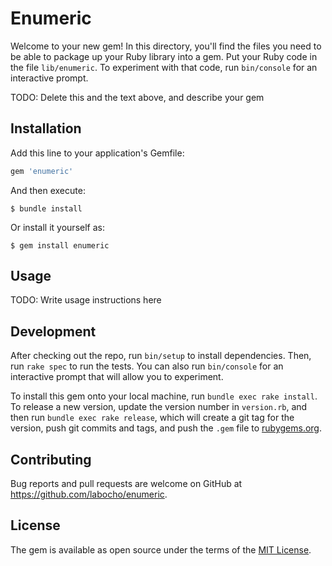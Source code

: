 # Enumeric

Welcome to your new gem! In this directory, you'll find the files you need to be able to package up your Ruby library into a gem. Put your Ruby code in the file `lib/enumeric`. To experiment with that code, run `bin/console` for an interactive prompt.

TODO: Delete this and the text above, and describe your gem

## Installation

Add this line to your application's Gemfile:

```ruby
gem 'enumeric'
```

And then execute:

    $ bundle install

Or install it yourself as:

    $ gem install enumeric

## Usage

TODO: Write usage instructions here

## Development

After checking out the repo, run `bin/setup` to install dependencies. Then, run `rake spec` to run the tests. You can also run `bin/console` for an interactive prompt that will allow you to experiment.

To install this gem onto your local machine, run `bundle exec rake install`. To release a new version, update the version number in `version.rb`, and then run `bundle exec rake release`, which will create a git tag for the version, push git commits and tags, and push the `.gem` file to [rubygems.org](https://rubygems.org).

## Contributing

Bug reports and pull requests are welcome on GitHub at https://github.com/labocho/enumeric.


## License

The gem is available as open source under the terms of the [MIT License](https://opensource.org/licenses/MIT).
